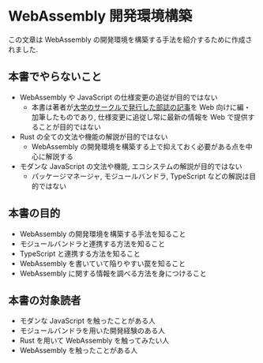 # WebAssembly 開発環境構築

この文章は WebAssembly の開発環境を構築する手法を紹介するために作成されました.

## 本書でやらないこと

* WebAssembly や JavaScript の仕様変更の追従が目的ではない
  * 本書は著者が[大学のサークルで発行した部誌の記事](https://wiki.mma.club.uec.ac.jp/Booklet#A2018.2BXnQ_.2BZiVT9w-)を Web 向けに編・加筆したものであり, 仕様変更に追従し常に最新の情報を Web で提供することが目的ではない
* Rust の全ての文法や機能の解説が目的ではない
  * WebAssembly の開発環境を構築する上で抑えておく必要がある点を中心に解説する
* モダンな JavaScript の文法や機能, エコシステムの解説が目的ではない
  * パッケージマネージャ, モジュールバンドラ, TypeScript などの解説は目的ではない

## 本書の目的

* WebAssembly の開発環境を構築する手法を知ること
* モジュールバンドラと連携する方法を知ること
* TypeScript と連携する方法を知ること
* WebAssembly を書いていて陥りやすい罠を知ること
* WebAssembly に関する情報を調べる方法を身につけること

## 本書の対象読者

* モダンな JavaScript を触ったことがある人
* モジュールバンドラを用いた開発経験のある人
* Rust を用いて WebAssembly を触ってみたい人
* WebAssembly を触ったことがある人
